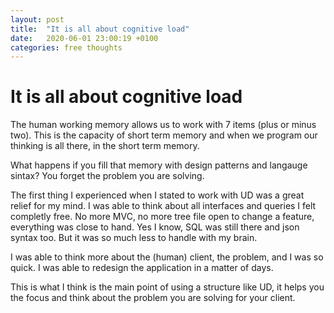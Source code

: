 ```yaml
---
layout: post
title:  "It is all about cognitive load"
date:   2020-06-01 23:00:19 +0100
categories: free thoughts
---
```


# It is all about cognitive load

The human working memory allows us to work with 7 items (plus or minus two). 
This is the capacity of short term memory and when we program our thinking is all there, in the short term memory.

What happens if you fill that memory with design patterns and langauge sintax?
You forget the problem you are solving.

The first thing I experienced when I stated to work with UD was a great relief for my mind.
I was able to think about all interfaces and queries I felt completly free.
No more MVC, no more tree file open to change a feature, everything was close to hand.
Yes I know, SQL was still there and json syntax too. But it was so much less to handle with my brain.

I was able to think more about the (human) client, the problem, and I was so quick.
I was able to redesign the application in a matter of days.

This is what I think is the main point of using a structure like UD, it helps you the focus and think about the problem you are solving for your client.

